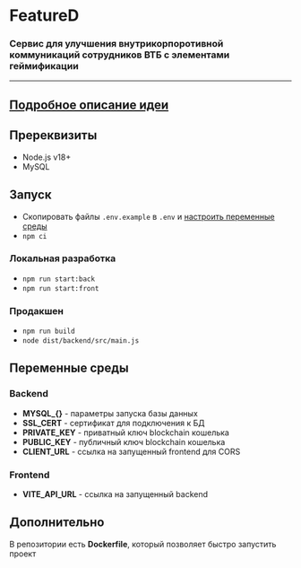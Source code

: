 # FeatureD
### Сервис для улучшения внутрикорпоротивной коммуникаций сотрудников ВТБ c элементами геймификации
---
## [Подробное описание идеи](docs/description.md)

## Пререквизиты

- Node.js v18+
- MySQL

## Запуск
- Скопировать файлы ```.env.example``` в ```.env``` и [настроить переменные среды](#переменные-среды)
- ```npm ci```

### Локальная разработка
- ```npm run start:back```
- ```npm run start:front```

### Продакшен
- ```npm run build```
- ```node dist/backend/src/main.js```

## Переменные среды
### Backend
- **MYSQL_{}** - параметры запуска базы данных
- **SSL_CERT** - сертификат для подключения к БД
- **PRIVATE_KEY** - приватный ключ blockchain кошелька
- **PUBLIC_KEY** -  публичный ключ blockchain кошелька
- **CLIENT_URL** - ссылка на запущенный frontend для CORS

### Frontend
- **VITE_API_URL** - ссылка на запущенный backend

## Дополнительно

В репозитории есть **Dockerfile**, который позволяет быстро запустить проект